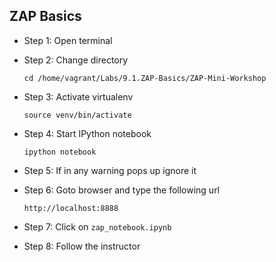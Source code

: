 ## ZAP Basics
* Step 1: Open terminal
* Step 2: Change directory

	 `cd /home/vagrant/Labs/9.1.ZAP-Basics/ZAP-Mini-Workshop`
	 
* Step 3: Activate virtualenv

	`source venv/bin/activate`
	
* Step 4: Start IPython notebook

	`ipython notebook`	  
	
* Step 5: If in any warning pops up ignore it
	
* Step 6: Goto browser and type the following url

	`http://localhost:8888`
	
* Step 7: Click on `zap_notebook.ipynb`
* Step 8: Follow the instructor
	